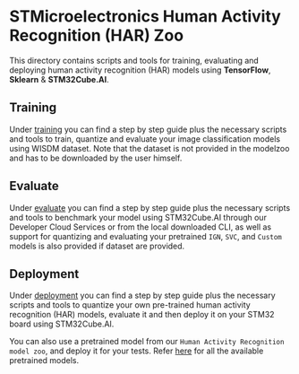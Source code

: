 # STMicroelectronics Human Activity Recognition (HAR) Zoo

This directory contains scripts and tools for training, evaluating and deploying human activity recognition (HAR) models using **TensorFlow**, **Sklearn** & **STM32Cube.AI**.

## Training
Under [training](training/README.md) you can find a step by step guide plus the necessary scripts and tools to train, quantize and evaluate your image classification models using WISDM dataset. Note that the dataset is not provided in the modelzoo and has to be downloaded by the user himself.

## Evaluate
Under [evaluate](evaluate/README.md) you can find a step by step guide plus the necessary scripts and tools to benchmark your model using STM32Cube.AI through our Developer Cloud Services or from the local downloaded CLI, as well as support for quantizing and evaluating your pretrained `IGN`, `SVC`, and `Custom` models is also provided if dataset are provided.

## Deployment
Under [deployment](deployment/README.md) you can find a step by step guide plus the necessary scripts and tools to quantize your own pre-trained human activity recognition (HAR) models, evaluate it and then deploy it on your STM32 board using STM32Cube.AI.

You can also use a pretrained model from our `Human Activity Recognition model zoo`, and deploy it for your tests. Refer [here](../models/README.md) for all the available pretrained models.